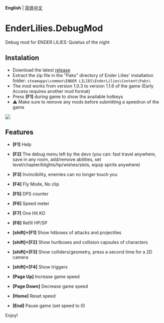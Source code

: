 **English** | [简体中文](README_CN.md)
# EnderLilies.DebugMod
Debug mod for ENDER LILIES: Quietus of the night

## Instalation
 - Download the latest [release](https://github.com/Trexounay/EnderLilies.DebugMod/releases)
 - Extract the zip file in the "Paks" directory of Ender Lilies' installation folder:
 `steamapps\common\ENDER LILIES\EnderLilies\Content\Paks\`
 - The mod works from version 1.0.3 to version 1.1.6 of the game (Early Access requires another mod format)
 - Press **[F1]** during game to show the available hotkeys
 - :warning:  Make sure to remove any mods before submitting a speedrun of the game

![](https://i.imgur.com/cVu3sxn.jpg)

## Features
 - **[F1]** Help
 - **[F2]** The debug menu left by the devs (you can: fast travel anywhere, save in any room, add/remove abilities, set level/chapter/blights/hp/wishes/slots, equip spirits anywhere)
 - **[F3]** Invincibility, enemies can no longer touch you
 - **[F4]** Fly Mode, No clip
 - **[F5]** DPS counter
 - **[F6]** Speed meter
 - **[F7]** One Hit KO
 - **[F8]** Refill HP/SP

 - **[shift]+[F1]** Show hitboxes of attacks and projectiles
 - **[shift]+[F2]** Show hurtboxes and collision capsules of characters
 - **[shift]+[F3]** Show colliders/geometry, press a second time for a 2D camera
 - **[shift]+[F4]** Show triggers
 
- **[Page Up]** Increase game speed
- **[Page Down]** Decrease game speed
- **[Home]** Reset speed
- **[End]** Pause game (set speed to 0)

Enjoy!
